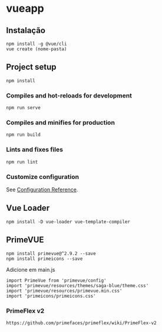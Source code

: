 # vueapp

## Instalação
```
npm install -g @vue/cli
vue create (nome-pasta)
```

## Project setup
```
npm install
```

### Compiles and hot-reloads for development
```
npm run serve
```

### Compiles and minifies for production
```
npm run build
```

### Lints and fixes files
```
npm run lint
```

### Customize configuration
See [Configuration Reference](https://cli.vuejs.org/config/).



## Vue Loader
```$xslt
npm install -D vue-loader vue-template-compiler
```

## PrimeVUE
```$xslt
npm install primevue@^2.9.2 --save
npm install primeicons --save
```
Adicione em main.js
```
import PrimeVue from 'primevue/config'
import 'primevue/resources/themes/saga-blue/theme.css'
import 'primevue/resources/primevue.min.css'
import 'primeicons/primeicons.css'
```

### PrimeFlex v2
```
https://github.com/primefaces/primeflex/wiki/PrimeFlex-v2
```
